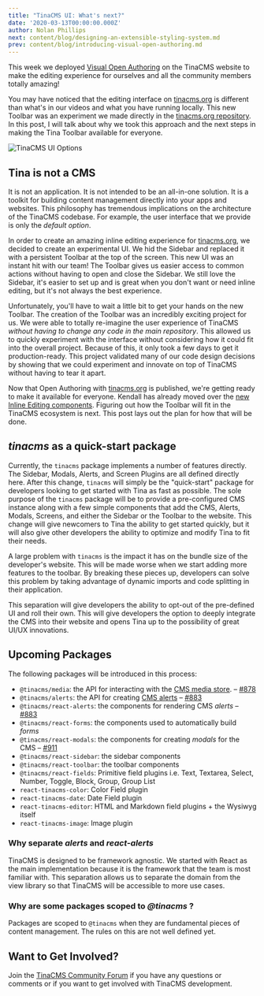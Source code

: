 ```yaml
---
title: "TinaCMS UI: What's next?"
date: '2020-03-13T00:00:00.000Z'
author: Nolan Phillips
next: content/blog/designing-an-extensible-styling-system.md
prev: content/blog/introducing-visual-open-authoring.md
---
```


This week we deployed [Visual Open Authoring](https://tinacms.org/blog/introducing-visual-open-authoring 'Introducing Visual Open Authoring') on the TinaCMS website to make the editing experience for ourselves and all the community members totally amazing!

You may have noticed that the editing interface on [tinacms.org](http://tinacms.org) is different than what's in our videos and what you have running locally. This new Toolbar was an experiment we made directly in the [tinacms.org repository](https://github.com/tinacms/tinacms.org 'Github: tinacms.org'). In this post, I will talk about why we took this approach and the next steps in making the Tina Toolbar available for everyone.

![TinaCMS UI Options](https://res.cloudinary.com/forestry-demo/image/upload/q_100/v1584115021/TinaCMS/sidebar-toolbar.jpg)

## Tina is not a CMS

It is not an application. It is not intended to be an all-in-one solution. It is a toolkit for building content management directly into your apps and websites. This philosophy has tremendous implications on the architecture of the TinaCMS codebase. For example, the user interface that we provide is only the _default option_.

In order to create an amazing inline editing experience for [tinacms.org](http://tinacms.org/), we decided to create an experimental UI. We hid the Sidebar and replaced it with a persistent Toolbar at the top of the screen. This new UI was an instant hit with our team! The Toolbar gives us easier access to common actions without having to open and close the Sidebar. We still love the Sidebar, it's easier to set up and is great when you don't want or need inline editing, but it's not always the best experience.

Unfortunately, you'll have to wait a little bit to get your hands on the new Toolbar. The creation of the Toolbar was an incredibly exciting project for us. We were able to totally re-imagine the user experience of TinaCMS _without having to change any code in the main repository_. This allowed us to quickly experiment with the interface without considering how it could fit into the overall project. Because of this, it only took a few days to get it production-ready. This project validated many of our code design decisions by showing that we could experiment and innovate on top of TinaCMS without having to tear it apart.

Now that Open Authoring with [tinacms.org](http://tinacms.org/) is published, we're getting ready to make it available for everyone. Kendall has already moved over the [new Inline Editing components](https://github.com/tinacms/tinacms/pull/871). Figuring out how the Toolbar will fit in the TinaCMS ecosystem is next. This post lays out the plan for how that will be done.

## _tinacms_ as a quick-start package

Currently, the `tinacms` package implements a number of features directly. The Sidebar, Modals, Alerts, and Screen Plugins are all defined directly here. After this change, `tinacms` will simply be the "quick-start" package for developers looking to get started with Tina as fast as possible. The sole purpose of the `tinacms` package will be to provide a pre-configured CMS instance along with a few simple components that add the CMS, Alerts, Modals, Screens, and either the Sidebar or the Toolbar to the website. This change will give newcomers to Tina the ability to get started quickly, but it will also give other developers the ability to optimize and modify Tina to fit their needs.

A large problem with `tinacms` is the impact it has on the bundle size of the developer's website. This will be made worse when we start adding more features to the toolbar. By breaking these pieces up, developers can solve this problem by taking advantage of dynamic imports and code splitting in their application.

This separation will give developers the ability to opt-out of the pre-defined UI and roll their own. This will give developers the option to deeply integrate the CMS into their website and opens Tina up to the possibility of great UI/UX innovations.

## Upcoming Packages

The following packages will be introduced in this process:

- `@tinacms/media`: the API for interacting with the [CMS media store](https://tinacms.org/docs/media). – [#878](https://github.com/tinacms/tinacms/pull/878 'feat: introduce @tinacms/media')
- `@tinacms/alerts`: the API for creating [CMS alerts](https://tinacms.org/docs/ui/alerts) – [#883](https://github.com/tinacms/tinacms/pull/883)
- `@tinacms/react-alerts`: the components for rendering CMS _alerts_ – [#883](https://github.com/tinacms/tinacms/pull/883)
- `@tinacms/react-forms`: the components used to automatically build _forms_
- `@tinacms/react-modals`: the components for creating _modals_ for the CMS – [#911](https://github.com/tinacms/tinacms/pull/911)
- `@tinacms/react-sidebar`: the sidebar components
- `@tinacms/react-toolbar`: the toolbar components
- `@tinacms/react-fields`: Primitive field plugins i.e. Text, Textarea, Select, Number, Toggle, Block, Group, Group List
- `react-tinacms-color`: Color Field plugin
- `react-tinacms-date`: Date Field plugin
- `react-tinacms-editor`: HTML and Markdown field plugins + the Wysiwyg itself
- `react-tinacms-image`: Image plugin

### Why separate _alerts_ and _react-alerts_

TinaCMS is designed to be framework agnostic. We started with React as the main implementation because it is the framework that the team is most familiar with. This separation allows us to separate the domain from the view library so that TinaCMS will be accessible to more use cases.

### Why are some packages scoped to _@tinacms_ ?

Packages are scoped to `@tinacms` when they are fundamental pieces of content management. The rules on this are not well defined yet.

## Want to Get Involved?

Join the [TinaCMS Community Forum](https://community.tinacms.org 'TinaCMS Community Forum') if you have any questions or comments or if you want to get involved with TinaCMS development.
